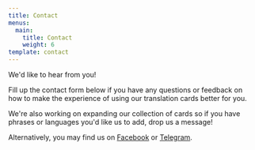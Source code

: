```yaml
---
title: Contact
menus:
  main:
    title: Contact
    weight: 6
template: contact
---
```

We'd like to hear from you!

Fill up the contact form below if you have any questions or feedback on how to make the experience of using our translation cards better for you. 

We're also working on expanding our collection of cards so if you have phrases or languages you'd like us to add, drop us a message!

Alternatively, you may find us on [Facebook](https://www.facebook.com/VisualAidSG) or [Telegram](https://t.me/visualaid).